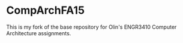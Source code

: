 # CompArchFA15
This is my fork of the base repository for Olin's ENGR3410 Computer Architecture assignments.
